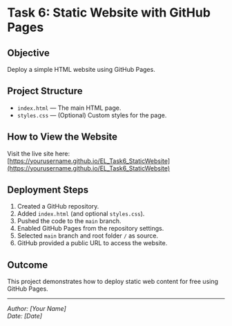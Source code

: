 # Task 6: Static Website with GitHub Pages

## Objective
Deploy a simple HTML website using GitHub Pages.

## Project Structure
- `index.html` — The main HTML page.
- `styles.css` — (Optional) Custom styles for the page.

## How to View the Website
Visit the live site here: [https://yourusername.github.io/EL_Task6_StaticWebsite](https://yourusername.github.io/EL_Task6_StaticWebsite)

## Deployment Steps
1. Created a GitHub repository.
2. Added `index.html` (and optional `styles.css`).
3. Pushed the code to the `main` branch.
4. Enabled GitHub Pages from the repository settings.
5. Selected `main` branch and root folder `/` as source.
6. GitHub provided a public URL to access the website.

## Outcome
This project demonstrates how to deploy static web content for free using GitHub Pages.

---

*Author: [Your Name]*  
*Date: [Date]*  
